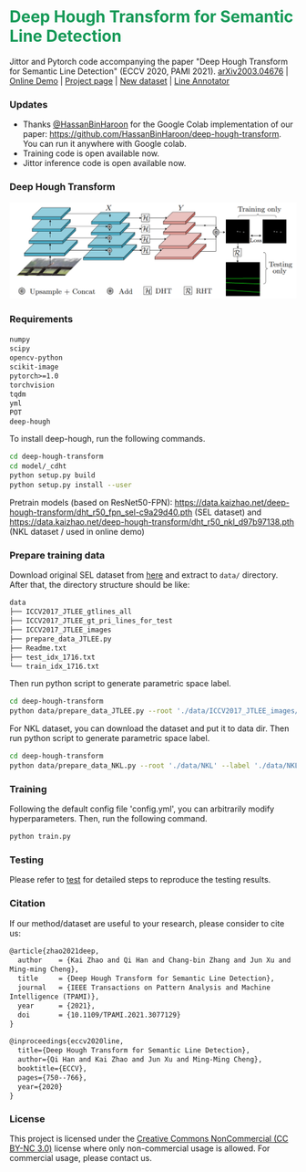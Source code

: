 <h1 style="align: center; color: #159957">Deep Hough Transform for Semantic Line Detection</h1>

Jittor and Pytorch code accompanying the paper "Deep Hough Transform for Semantic Line Detection" (ECCV 2020, PAMI 2021).
[arXiv2003.04676](https://arxiv.org/abs/2003.04676) | [Online Demo](http://mc.nankai.edu.cn/dht) | [Project page](http://mmcheng.net/dhtline) | [New dataset](https://data.kaizhao.net/deep-hough-transform/NKL.zip) | [Line Annotator](https://github.com/Hanqer/lines-manual-labeling)



### Updates
* Thanks [@HassanBinHaroon](https://github.com/HassanBinHaroon) for the Google Colab implementation of our paper: <https://github.com/HassanBinHaroon/deep-hough-transform>. You can run it anywhere with Google colab.
* Training code is open available now.
* Jittor inference code is open available now.


### Deep Hough Transform
![pipeline](./pipeline.png)

### Requirements
``` 
numpy
scipy
opencv-python
scikit-image
pytorch>=1.0
torchvision
tqdm
yml
POT
deep-hough
```

To install deep-hough, run the following commands.

```sh
cd deep-hough-transform
cd model/_cdht
python setup.py build 
python setup.py install --user
```
Pretrain models (based on ResNet50-FPN): <https://data.kaizhao.net/deep-hough-transform/dht_r50_fpn_sel-c9a29d40.pth> (SEL dataset) and 
<https://data.kaizhao.net/deep-hough-transform/dht_r50_nkl_d97b97138.pth> (NKL dataset / used in online demo)

### Prepare training data
Download original SEL dataset from [here](https://mcl.korea.ac.kr/research/Submitted/jtlee_slnet/ICCV2017_JTLEE_dataset.7z) and extract to `data/` directory. After that, the directory structure should be like:
```
data
├── ICCV2017_JTLEE_gtlines_all
├── ICCV2017_JTLEE_gt_pri_lines_for_test
├── ICCV2017_JTLEE_images
├── prepare_data_JTLEE.py
├── Readme.txt
├── test_idx_1716.txt
└── train_idx_1716.txt
```

Then run python script to generate parametric space label.
```sh
cd deep-hough-transform
python data/prepare_data_JTLEE.py --root './data/ICCV2017_JTLEE_images/' --label './data/ICCV2017_JTLEE_gtlines_all' --save-dir './data/training/JTLEE_resize_100_100/' --list './data/training/JTLEE.lst' --prefix 'JTLEE_resize_100_100' --fixsize 400 --numangle 100 --numrho 100
```
For NKL dataset, you can download the dataset and put it to data dir. Then run python script to generate parametric space label.
```sh
cd deep-hough-transform
python data/prepare_data_NKL.py --root './data/NKL' --label './data/NKL' --save-dir './data/training/NKL_resize_100_100' --fixsize 400
```

### Training
Following the default config file 'config.yml', you can arbitrarily modify hyperparameters.
Then, run the following command.
```sh
python train.py
```

### Testing
Please refer to [test](./test.md) for detailed steps to reproduce the testing results.

### Citation
If our method/dataset are useful to your research, please consider to cite us:
```
@article{zhao2021deep,
  author    = {Kai Zhao and Qi Han and Chang-bin Zhang and Jun Xu and Ming-ming Cheng},
  title     = {Deep Hough Transform for Semantic Line Detection},
  journal   = {IEEE Transactions on Pattern Analysis and Machine Intelligence (TPAMI)},
  year      = {2021},
  doi       = {10.1109/TPAMI.2021.3077129}
}
```
```
@inproceedings{eccv2020line,
  title={Deep Hough Transform for Semantic Line Detection},
  author={Qi Han and Kai Zhao and Jun Xu and Ming-Ming Cheng},
  booktitle={ECCV},
  pages={750--766},
  year={2020}
}
```

### License
This project is licensed under the [Creative Commons NonCommercial (CC BY-NC 3.0)](https://creativecommons.org/licenses/by-nc/3.0/) license where only
non-commercial usage is allowed. For commercial usage, please contact us.

